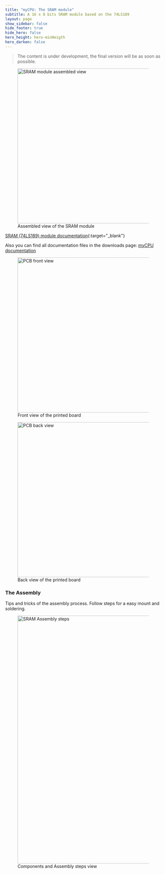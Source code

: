 ```yaml
---
title: "myCPU: The SRAM module"
subtitle: A 16 x 8 bits SRAM module based on the 74LS189
layout: page
show_sidebar: false
hide_footer: true
hide_hero: false
hero_height: hero-minHeigth
hero_darken: false
---
```

> The content is under development, the final version will be as soon as possible.

<figure class="center">
    <img src="{{ site.baseurl }}/img/mycpu/modules/ram219/ram219_assembled.png" alt="SRAM module assembled view" title="Assembled view of the SRAM module" width="500px">
    <figcaption>Assembled view of the SRAM module</figcaption>
</figure>

[SRAM (74LS189) module documentation](/downloads/technical/myCPU_RAM189_module_full.pdf){:target="_blank"}

Also you can find all documentation files in the downloads page: [myCPU documentation](/pages/en/mycpu/downloads/technical_docs)

<figure class="center">
    <img src="{{ site.baseurl }}/img/mycpu/modules/ram219/ram219_clear_front.png" alt="PCB front view" title="Front view of the printed board" width="500px">
    <figcaption>Front view of the printed board</figcaption>
</figure>
<figure class="center">
    <img src="{{ site.baseurl }}/img/mycpu/modules/ram219/ram219_clear_back.png" alt="PCB back view" title="Back view of the printed board" width="500px">
    <figcaption>Back view of the printed board</figcaption>
</figure>

### The Assembly
Tips and tricks of the assembly process. Follow steps for a easy mount and soldering.

<figure class="center">
    <img src="{{ site.baseurl }}/img/mycpu/modules/ram219/asm/ram219_asm_min.png" alt="SRAM Assembly steps" title="Components and Assembly steps view" width="800px">
    <figcaption>Components and Assembly steps view</figcaption>
</figure>
